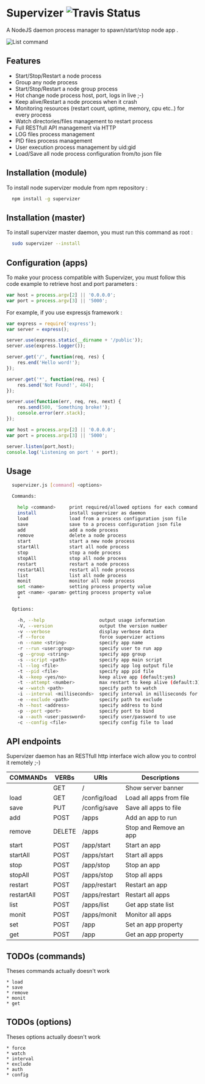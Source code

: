 Supervizer ![Travis Status](https://travis-ci.org/oOthkOo/supervizer.png)
========================
A NodeJS daemon process manager to spawn/start/stop node app .

![List command](https://raw.github.com/oOthkOo/supervizer/master/screenshots/supervizer-list.png)

Features
-----
 * Start/Stop/Restart a node process
 * Group any node process
 * Start/Stop/Restart a node group process
 * Hot change node process host, port, logs in live ;-)
 * Keep alive/Restart a node process when it crash
 * Monitoring resources (restart count, uptime, memory, cpu etc..) for every process
 * Watch directories/files management to restart process
 * Full RESTfull API management via HTTP
 * LOG files process management
 * PID files process management
 * User execution process management by uid:gid
 * Load/Save all node process configuration from/to json file
 
Installation (module)
-----
To install node supervizer module from npm repository :
``` sh
  npm install -g supervizer
```

Installation (master)
-----
To install supervizer master daemon, you must run this command as root :
``` sh
  sudo supervizer --install
```

Configuration (apps)
-----
To make your process compatible with Supervizer, you must follow this code example to retrieve host and port parameters :
``` js
var host = process.argv[2] || '0.0.0.0';
var port = process.argv[3] || '5000';
```
For example, if you use expressjs framework :
``` js
var express = require('express');
var server = express();

server.use(express.static(__dirname + '/public'));
server.use(express.logger());

server.get('/', function(req, res) {  	
	res.end('Hello word!');
});

server.get('*', function(req, res) {
  	res.send('Not Found!', 404);
});

server.use(function(err, req, res, next) {  	
  	res.send(500, 'Something broke!');
	console.error(err.stack);
});

var host = process.argv[2] || '0.0.0.0';
var port = process.argv[3] || '5000';

server.listen(port,host);
console.log('Listening on port ' + port);
```

Usage
-----
``` sh
  supervizer.js [command] <options>

  Commands:

    help <command>     print required/allowed options for each command.
    install            install supervizer as daemon
    load               load from a process configuration json file
    save               save to a process configuration json file
    add                add a node process
    remove             delete a node process
    start              start a new node process
    startAll           start all node process
    stop               stop a node process
    stopAll            stop all node process
    restart            restart a node process
    restartAll         restart all node process
    list               list all node process
    monit              monitor all node process
    set <name>         setting process property value
    get <name> <param> getting process property value
    *                 

  Options:

    -h, --help                    output usage information
    -V, --version                 output the version number
    -v --verbose                  display verbose data
    -f --force                    force supervizer actions
    -n --name <string>            specify app name
    -r --run <user:group>         specify user to run app
    -g --group <string>           specify app group
    -s --script <path>            specify app main script
    -l --log <file>               specify app log output file
    -t --pid <file>               specify app pid file
    -k --keep <yes/no>            keep alive app (default:yes)
    -t --attempt <number>         max restart to keep alive (default:3)
    -w --watch <path>             specify path to watch
    -i --interval <milliseconds>  specify interval in milliseconds for watch
    -e --exclude <path>           specify path to exclude
    -h --host <address>           specify address to bind
    -p --port <port>              specify port to bind
    -a --auth <user:password>     specify user/password to use
    -c --config <file>            specify config file to load
```

API endpoints
-----
Supervizer daemon has an RESTfull http interface wich allow you to control it remotely ;-)

| COMMANDs        | VERBs       | URIs            | Descriptions                      |
| ----------------|-------------|-----------------|-----------------------------------|   						
|				          | GET   		  | /		            | Show server banner                |
| load		        |	GET		 	    | /config/load		| Load all apps from file           |
| save		        |	PUT		    	| /config/save		| Save all apps to file             |
| add		          |	POST		    | /apps				    | Add an app to run                 |
| remove	        |	DELETE	    |	/apps				    | Stop and Remove an app            |
| start		        | POST		    | /app/start			| Start an app                      |
| startAll        |	POST		    | /apps/start		  | Start all apps                    |
| stop            |	POST		    | /app/stop		    | Stop an app                       |
| stopAll		      | POST		    | /apps/stop			| Stop all apps                     |
| restart		      | POST	     	| /app/restart	  | Restart an app                    |
| restartAll	    | POST	    	| /apps/restart	  | Restart all apps                  |
| list			      | POST	    	| /apps/list		  |	Get app state list                |
| monit		        | POST		    | /apps/monit     |	Monitor all apps                  |
| set			        | POST		    | /app			      |	Set an app property		            |	
| get			        | POST		    | /app			      |	Get an app property

TODOs (commands)
-----
Theses commands actually doesn't work
             
	* load
	* save
	* remove
	* monit
	* get
	
 TODOs (options)
-----
Theses options actually doesn't work

	* force
	* watch
	* interval
	* exclude
	* auth
	* config

